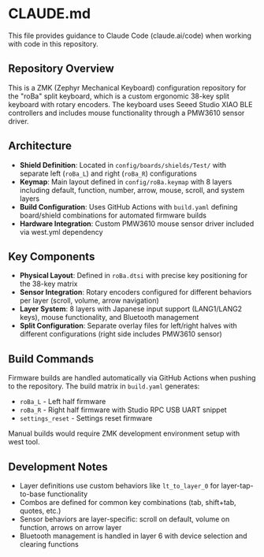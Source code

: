 # CLAUDE.md

This file provides guidance to Claude Code (claude.ai/code) when working with code in this repository.

## Repository Overview

This is a ZMK (Zephyr Mechanical Keyboard) configuration repository for the "roBa" split keyboard, which is a custom ergonomic 38-key split keyboard with rotary encoders. The keyboard uses Seeed Studio XIAO BLE controllers and includes mouse functionality through a PMW3610 sensor driver.

## Architecture

- **Shield Definition**: Located in `config/boards/shields/Test/` with separate left (`roBa_L`) and right (`roBa_R`) configurations
- **Keymap**: Main layout defined in `config/roBa.keymap` with 8 layers including default, function, number, arrow, mouse, scroll, and system layers
- **Build Configuration**: Uses GitHub Actions with `build.yaml` defining board/shield combinations for automated firmware builds
- **Hardware Integration**: Custom PMW3610 mouse sensor driver included via west.yml dependency

## Key Components

- **Physical Layout**: Defined in `roBa.dtsi` with precise key positioning for the 38-key matrix
- **Sensor Integration**: Rotary encoders configured for different behaviors per layer (scroll, volume, arrow navigation)
- **Layer System**: 8 layers with Japanese input support (LANG1/LANG2 keys), mouse functionality, and Bluetooth management
- **Split Configuration**: Separate overlay files for left/right halves with different configurations (right side includes PMW3610 sensor)

## Build Commands

Firmware builds are handled automatically via GitHub Actions when pushing to the repository. The build matrix in `build.yaml` generates:
- `roBa_L` - Left half firmware
- `roBa_R` - Right half firmware with Studio RPC USB UART snippet
- `settings_reset` - Settings reset firmware

Manual builds would require ZMK development environment setup with west tool.

## Development Notes

- Layer definitions use custom behaviors like `lt_to_layer_0` for layer-tap-to-base functionality
- Combos are defined for common key combinations (tab, shift+tab, quotes, etc.)
- Sensor behaviors are layer-specific: scroll on default, volume on function, arrows on arrow layer
- Bluetooth management is handled in layer 6 with device selection and clearing functions